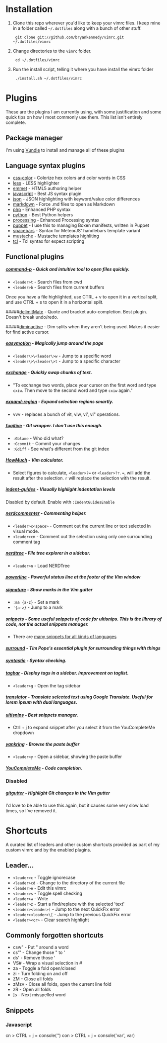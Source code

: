 # Installation
1. Clone this repo wherever you'd like to keep your vimrc files. I keep mine in a folder called `~/.dotfiles` along with a bunch of other stuff.

        git clone git://github.com/bryankennedy/vimrc.git ~/.dotfiles/vimrc

1. Change directories to the `vimrc` folder.

        cd ~/.dotfiles/vimrc

1. Run the install script, telling it where you have install the vimrc folder

        ./install.sh ~/.dotfiles/vimrc

# Plugins
These are the plugins I am currently using, with some justification and some quick tips on how I most commonly use them. This list isn't entirely complete.
## Package manager
I'm using [Vundle](https://github.com/gmarik/Vundle.vim) to install and manage all of these plugins

## Language syntax plugins
* [css-color](https://github.com/ap/vim-css-color/) - Colorize hex colors and color words in CSS
* [less](https://github.com/groenewege/vim-less) - LESS highlighter
* [emmet](https://github.com/mattn/emmet-vim) - HTML5 authoring helper
* [javascript](https://github.com/pangloss/vim-javascript/) - Best JS syntax plugin
* [json](https://github.com/elzr/vim-json) - JSON highlighting with keyword/value color differences
* [markdown](https://github.com/tpope/vim-markdown/) - Force .md files to open as Markdown
* [php](https://github.com/StanAngeloff/php.vim) - Enhanced PHP syntax
* [python](https://github.com/klen/python-mode) - Best Python helpers
* [processing](https://github.com/sophacles/vim-processing/) - Enhanced Processing syntax
* [puppet](https://github.com/rodjek/vim-puppet/) - I use this to managing Boxen manifests, written in Puppet
* [spacebars](https://github.com/Slava/vim-spacebars/) - Syntax for MeteorJS' handlebars template variant
* [mustache](https://github.com/mustache/vim-mustache-handlebars) - Mustache templates highliting
* [tcl](https://github.com/vim-scripts/tcl.vim--smithfield/) - Tcl syntax for expect scripting

## Functional plugins

##### [command-p](https://github.com/kien/ctrlp.vim)  - Quick and intuitive tool to open files quickly.

* `<leader>t` - Search files from cwd
* `<leader>b` - Search files from current buffers

Once you have a file highlighted, use CTRL + v to open it in a vertical split, and use CTRL + s to open it in a horizontal split.

#####[delimitMate](https://github.com/Raimondi/delimitMate) - Quote and bracket auto-completion. Best plugin. Doesn't break undo/redo.

#####[diminactive](https://github.com/blueyed/vim-diminactive) - Dim splits when they aren't being used. Makes it easier for find active cursor.

##### [easymotion](https://github.com/Lokaltog/vim-easymotion/) - Magically jump around the page

* `<leader\>\<leader\>w` - Jump to a specific word
* `<leader\>\<leader\>t` - Jump to a specific character

##### [exchange](https://github.com/Lokaltog/vim-easymotion/) - Quickly swap chunks of text.

* "To exchange two words, place your cursor on the first word and type `cxiw`. Then move to the second word and type `cxiw` again."

##### [expand-region](http://github.com/terryma/vim-expand-region) - Expand selection regions smartly.

* vvv - replaces a bunch of vit, viw, vi', vi" operations.

##### [fugitive](https://github.com/tpope/vim-fugitive/) - Git wrapper. I don't use this enough.

* `:Gblame` - Who did what?
* `:Gcommit` - Commit your changes
* `:Gdiff` - See what's different from the git index

##### [HowMuch](https://github.com/sk1418/HowMuch) - Vim calculator.
* Select figures to calculate, `<leader>?=` or `<leader>?r`. `=`, will add the result after the selection. `r` will replace the selection with the result.

##### [indent-guides](https://github.com/nathanaelkane/vim-indent-guides/) - Visually highlight indentation levels

Disabled by default. Enable with `:IndentGuidesEnable`

##### [nerdcommenter](https://github.com/scrooloose/nerdcommenter/) - Commenting helper.

* `<leader>c<space>` -  Comment out the current line or text selected in visual mode.
* `<leader>cm` - Comment out the selection using only one surrounding comment tag

##### [nerdtree](https://github.com/scrooloose/nerdtree/) - File tree explorer in a sidebar.

* `<leader>n` - Load NERDTree

##### [powerline](https://github.com/Lokaltog/vim-powerline) - Powerful status line at the footer of the Vim window
##### [signature](https://github.com/kshenoy/vim-signature) - Show marks in the Vim gutter

* `:ma {a-z}` - Set a mark
* `'{a-z}` - Jump to a mark

##### [snippets](https://github.com/honza/vim-snippets.git) - Some useful snippets of code for ultisnips. This is the library of code, not the actual snippets manager.

* There are [many snippets for all kinds of languages](https://github.com/honza/vim-snippets/tree/master/snippets)

##### [surround](https://github.com/tpope/vim-surround/) - Tim Pope's essential plugin for surrounding things with things
##### [syntastic](https://github.com/scrooloose/syntastic/) - Syntax checking.
##### [tagbar](https://github.com/majutsushi/tagbar) - Display tags in a sidebar. Improvement on taglist.

* `<leader>g` - Open the tag sidebar

##### [translator](https://github.com/bryankennedy/vim-translator) - Translate selected text using Google Translate. Useful for lorem ipsum with dual languages.

##### [ultisnips](https://github.com/SirVer/ultisnips) - Best snippets manager.

* Ctrl + j to expand snippet after you select it from the YouCompleteMe dropdown

##### [yankring](https://github.com/vim-scripts/YankRing.vim) - Browse the paste buffer

* `<leader>y` - Open a sidebar, showing the paste buffer

##### [YouCompleteMe](https://github.com/Valloric/YouCompleteMe) - Code completion.

### Disabled

##### [gitgutter](https://github.com/airblade/vim-gitgutter/) - Highlight Git changes in the Vim gutter
I'd love to be able to use this again, but it causes some very slow load times, so I've removed it.

# Shortcuts
A curated list of leaders and other custom shortcuts provided as part of my custom vimrc and by the enabled plugins.

## Leader...
* `<leader>c` - Toggle ignorecase
* `<leader>cd` - Change to the directory of the current file
* `<leader>e` - Edit this vimrc
* `<leader>s` - Toggle spell checking
* `<leader>w` - Write
* `<leader>z` - Start a find/replace with the selected 'text'
* `<leader><leader>]` - Jump to the next QuickFix error
* `<leader><leader>\[` - Jump to the previous QuickFix error
* `<leader><cr>` - Clear search highlight

## Commonly forgotten shortcuts
* csw" - Put " around a word
* cs"' - Change those " to '
* ds' - Remove those '
* VS# - Wrap a visual selection in #
* za - Toggle a fold open/closed
* zi - Turn folding on and off
* ZM - Close all folds
* zMzv - Close all folds, open the current line fold
* zR - Open all folds
* ]s - Next misspelled word

## Snippets

### Javascript
cn > CTRL + j = console('')
con > CTRL + j = console('var', var)
